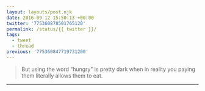 ```yaml
---
layout: layouts/post.njk
date: 2016-09-12 15:50:13 +00:00
twitter: '775360878501765120'
permalink: /status/{{ twitter }}/
tags: 
  - tweet
  - thread
previous: '775360847719731200'
---
```


> But using the word “hungry” is pretty dark when in reality you paying them literally allows them to eat.

---
